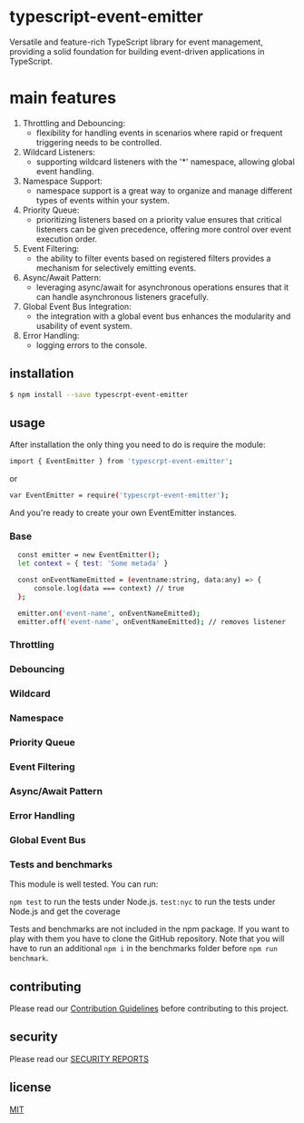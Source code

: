 # typescript-event-emitter

Versatile and feature-rich TypeScript library for event management, providing a solid foundation for building event-driven applications in TypeScript.

# main features

1.  Throttling and Debouncing:
    - flexibility for handling events in scenarios where rapid or frequent triggering needs to be controlled.
2.  Wildcard Listeners:
    - supporting wildcard listeners with the '\*' namespace, allowing global event handling.
3.  Namespace Support:
    - namespace support is a great way to organize and manage different types of events within your system.
4.  Priority Queue:
    - prioritizing listeners based on a priority value ensures that critical listeners can be given precedence, offering more control over event execution order.
5.  Event Filtering:
    - the ability to filter events based on registered filters provides a mechanism for selectively emitting events.
6.  Async/Await Pattern:
    - leveraging async/await for asynchronous operations ensures that it can handle asynchronous listeners gracefully.
7.  Global Event Bus Integration:
    - the integration with a global event bus enhances the modularity and usability of event system.
8.  Error Handling:
    - logging errors to the console.

## installation

```bash
$ npm install --save typescrpt-event-emitter
```

## usage

After installation the only thing you need to do is require the module:

```bash
import { EventEmitter } from 'typescrpt-event-emitter';
```

or

```bash
var EventEmitter = require('typescrpt-event-emitter');
```

And you're ready to create your own EventEmitter instances.

### Base

```bash
  const emitter = new EventEmitter();
  let context = { test: 'Some metada' }

  const onEventNameEmitted = (eventname:string, data:any) => {
      console.log(data === context) // true
  };

  emitter.on('event-name', onEventNameEmitted);
  emitter.off('event-name', onEventNameEmitted); // removes listener
```

### Throttling

### Debouncing

### Wildcard

### Namespace

### Priority Queue

### Event Filtering

### Async/Await Pattern

### Error Handling

### Global Event Bus

### Tests and benchmarks

This module is well tested. You can run:

`npm test` to run the tests under Node.js.
`test:nyc` to run the tests under Node.js and get the coverage

Tests and benchmarks are not included in the npm package. If you want to play
with them you have to clone the GitHub repository. Note that you will have to run an additional `npm i` in the benchmarks folder before `npm run benchmark`.

## contributing

Please read our [Contribution Guidelines](CONTRIBUTING.md) before contributing to this project.

## security

Please read our [SECURITY REPORTS](SECURITY.md)

## license

[MIT](LICENSE)

```

```
